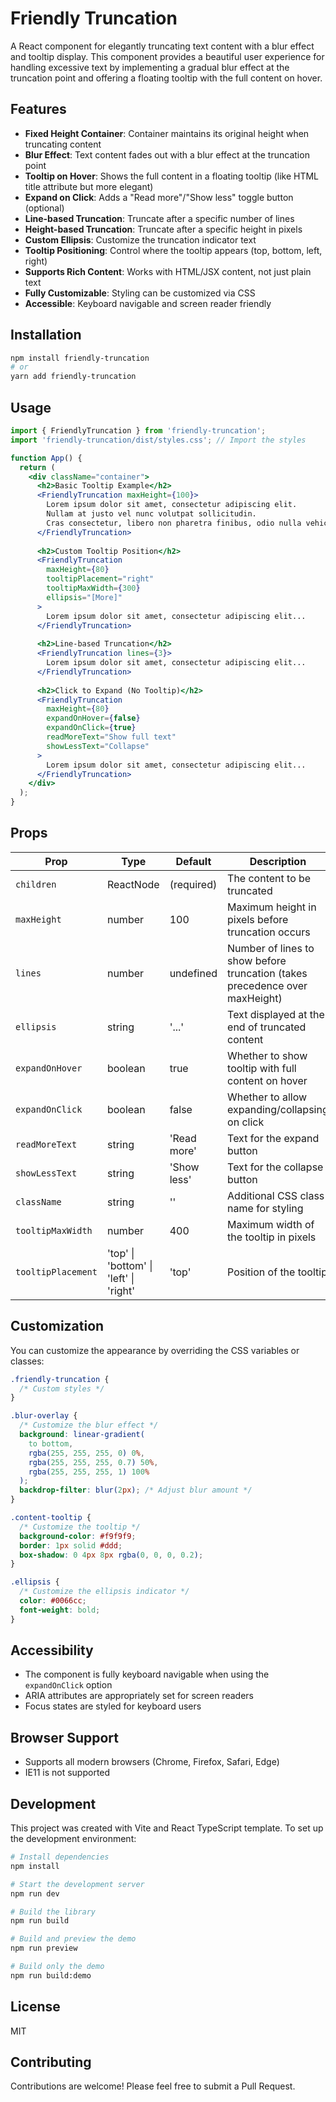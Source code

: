 # Friendly Truncation

A React component for elegantly truncating text content with a blur effect and tooltip display. This component provides a beautiful user experience for handling excessive text by implementing a gradual blur effect at the truncation point and offering a floating tooltip with the full content on hover.

## Features

- **Fixed Height Container**: Container maintains its original height when truncating content
- **Blur Effect**: Text content fades out with a blur effect at the truncation point
- **Tooltip on Hover**: Shows the full content in a floating tooltip (like HTML title attribute but more elegant)
- **Expand on Click**: Adds a "Read more"/"Show less" toggle button (optional)
- **Line-based Truncation**: Truncate after a specific number of lines
- **Height-based Truncation**: Truncate after a specific height in pixels
- **Custom Ellipsis**: Customize the truncation indicator text
- **Tooltip Positioning**: Control where the tooltip appears (top, bottom, left, right)
- **Supports Rich Content**: Works with HTML/JSX content, not just plain text
- **Fully Customizable**: Styling can be customized via CSS
- **Accessible**: Keyboard navigable and screen reader friendly

## Installation

```bash
npm install friendly-truncation
# or
yarn add friendly-truncation
```

## Usage

```jsx
import { FriendlyTruncation } from 'friendly-truncation';
import 'friendly-truncation/dist/styles.css'; // Import the styles

function App() {
  return (
    <div className="container">
      <h2>Basic Tooltip Example</h2>
      <FriendlyTruncation maxHeight={100}>
        Lorem ipsum dolor sit amet, consectetur adipiscing elit. 
        Nullam at justo vel nunc volutpat sollicitudin.
        Cras consectetur, libero non pharetra finibus, odio nulla vehicula tellus...
      </FriendlyTruncation>
      
      <h2>Custom Tooltip Position</h2>
      <FriendlyTruncation 
        maxHeight={80} 
        tooltipPlacement="right"
        tooltipMaxWidth={300}
        ellipsis="[More]"
      >
        Lorem ipsum dolor sit amet, consectetur adipiscing elit...
      </FriendlyTruncation>
      
      <h2>Line-based Truncation</h2>
      <FriendlyTruncation lines={3}>
        Lorem ipsum dolor sit amet, consectetur adipiscing elit...
      </FriendlyTruncation>
      
      <h2>Click to Expand (No Tooltip)</h2>
      <FriendlyTruncation 
        maxHeight={80} 
        expandOnHover={false}
        expandOnClick={true}
        readMoreText="Show full text"
        showLessText="Collapse"
      >
        Lorem ipsum dolor sit amet, consectetur adipiscing elit...
      </FriendlyTruncation>
    </div>
  );
}
```

## Props

| Prop | Type | Default | Description |
|------|------|---------|-------------|
| `children` | ReactNode | (required) | The content to be truncated |
| `maxHeight` | number | 100 | Maximum height in pixels before truncation occurs |
| `lines` | number | undefined | Number of lines to show before truncation (takes precedence over maxHeight) |
| `ellipsis` | string | '...' | Text displayed at the end of truncated content |
| `expandOnHover` | boolean | true | Whether to show tooltip with full content on hover |
| `expandOnClick` | boolean | false | Whether to allow expanding/collapsing on click |
| `readMoreText` | string | 'Read more' | Text for the expand button |
| `showLessText` | string | 'Show less' | Text for the collapse button |
| `className` | string | '' | Additional CSS class name for styling |
| `tooltipMaxWidth` | number | 400 | Maximum width of the tooltip in pixels |
| `tooltipPlacement` | 'top' \| 'bottom' \| 'left' \| 'right' | 'top' | Position of the tooltip |

## Customization

You can customize the appearance by overriding the CSS variables or classes:

```css
.friendly-truncation {
  /* Custom styles */
}

.blur-overlay {
  /* Customize the blur effect */
  background: linear-gradient(
    to bottom,
    rgba(255, 255, 255, 0) 0%,
    rgba(255, 255, 255, 0.7) 50%,
    rgba(255, 255, 255, 1) 100%
  );
  backdrop-filter: blur(2px); /* Adjust blur amount */
}

.content-tooltip {
  /* Customize the tooltip */
  background-color: #f9f9f9;
  border: 1px solid #ddd;
  box-shadow: 0 4px 8px rgba(0, 0, 0, 0.2);
}

.ellipsis {
  /* Customize the ellipsis indicator */
  color: #0066cc;
  font-weight: bold;
}
```

## Accessibility

- The component is fully keyboard navigable when using the `expandOnClick` option
- ARIA attributes are appropriately set for screen readers
- Focus states are styled for keyboard users

## Browser Support

- Supports all modern browsers (Chrome, Firefox, Safari, Edge)
- IE11 is not supported

## Development

This project was created with Vite and React TypeScript template. To set up the development environment:

```bash
# Install dependencies
npm install

# Start the development server
npm run dev

# Build the library
npm run build

# Build and preview the demo
npm run preview

# Build only the demo
npm run build:demo
```

## License

MIT

## Contributing

Contributions are welcome! Please feel free to submit a Pull Request.
```
